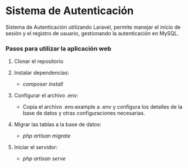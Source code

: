 # Sistema de Autenticación
Sistema de Autenticación utilizando Laravel, permite manejar el inicio de sesión y el registro de usuario, gestionando la autenticación en MySQL.

### Pasos para utilizar la aplicación web

1. Clonar el repositorio

2. Instalar dependencias:
   - *composer install*

3. Configurar el archivo .env:
   - Copia el archivo .env.example a .env y configura los detalles de la base de datos y otras configuraciones necesarias.

4. Migrar las tablas a la base de datos:
    - *php artisan migrate*

5. Iniciar el servidor:
    - *php artisan serve*
